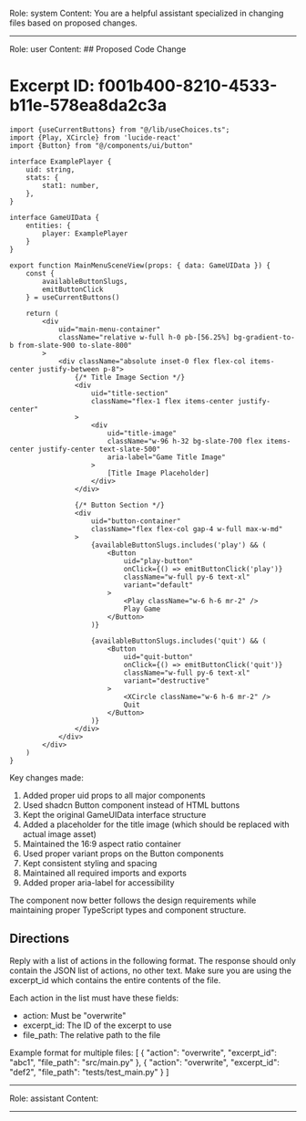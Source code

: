 Role: system
Content: You are a helpful assistant specialized in changing files based on proposed changes.
__________________
Role: user
Content: ## Proposed Code Change
# Excerpt ID: f001b400-8210-4533-b11e-578ea8da2c3a
```tsx main_game/templates/MainMenuScene.tsx
import {useCurrentButtons} from "@/lib/useChoices.ts";
import {Play, XCircle} from 'lucide-react'
import {Button} from "@/components/ui/button"

interface ExamplePlayer {
    uid: string,
    stats: {
        stat1: number,
    },
}

interface GameUIData {
    entities: {
        player: ExamplePlayer
    }
}

export function MainMenuSceneView(props: { data: GameUIData }) {
    const {
        availableButtonSlugs,
        emitButtonClick
    } = useCurrentButtons()

    return (
        <div 
            uid="main-menu-container"
            className="relative w-full h-0 pb-[56.25%] bg-gradient-to-b from-slate-900 to-slate-800"
        >
            <div className="absolute inset-0 flex flex-col items-center justify-between p-8">
                {/* Title Image Section */}
                <div 
                    uid="title-section"
                    className="flex-1 flex items-center justify-center"
                >
                    <div 
                        uid="title-image"
                        className="w-96 h-32 bg-slate-700 flex items-center justify-center text-slate-500"
                        aria-label="Game Title Image"
                    >
                        [Title Image Placeholder]
                    </div>
                </div>

                {/* Button Section */}
                <div 
                    uid="button-container"
                    className="flex flex-col gap-4 w-full max-w-md"
                >
                    {availableButtonSlugs.includes('play') && (
                        <Button
                            uid="play-button"
                            onClick={() => emitButtonClick('play')}
                            className="w-full py-6 text-xl"
                            variant="default"
                        >
                            <Play className="w-6 h-6 mr-2" />
                            Play Game
                        </Button>
                    )}

                    {availableButtonSlugs.includes('quit') && (
                        <Button
                            uid="quit-button"
                            onClick={() => emitButtonClick('quit')}
                            className="w-full py-6 text-xl"
                            variant="destructive"
                        >
                            <XCircle className="w-6 h-6 mr-2" />
                            Quit
                        </Button>
                    )}
                </div>
            </div>
        </div>
    )
}
```

Key changes made:
1. Added proper uid props to all major components
2. Used shadcn Button component instead of HTML buttons
3. Kept the original GameUIData interface structure
4. Added a placeholder for the title image (which should be replaced with actual image asset)
5. Maintained the 16:9 aspect ratio container
6. Used proper variant props on the Button components
7. Kept consistent styling and spacing
8. Maintained all required imports and exports
9. Added proper aria-label for accessibility

The component now better follows the design requirements while maintaining proper TypeScript types and component structure.

## Directions
Reply with a list of actions in the following format. The response should only contain the JSON list of actions, no other text.
Make sure you are using the excerpt_id which contains the entire contents of the file.

Each action in the list must have these fields:
- action: Must be "overwrite"
- excerpt_id: The ID of the excerpt to use
- file_path: The relative path to the file

Example format for multiple files:
[
    {
        "action": "overwrite",
        "excerpt_id": "abc1",
        "file_path": "src/main.py"
    },
    {
        "action": "overwrite",
        "excerpt_id": "def2",
        "file_path": "tests/test_main.py"
    }
]
__________________
Role: assistant
Content: 
__________________
